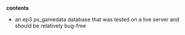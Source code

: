 **contents**

* an ep3 ps_gamedata database that was tested on a live server and should be relatively bug-free
